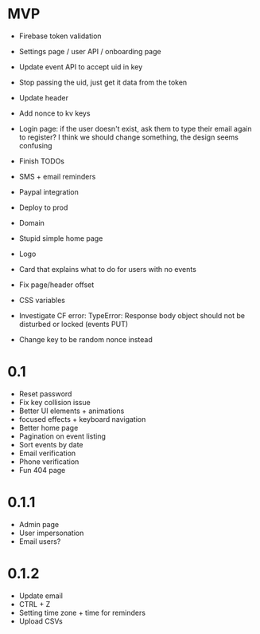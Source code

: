 # MVP

- Firebase token validation
- Settings page / user API / onboarding page
- Update event API to accept uid in key
- Stop passing the uid, just get it data from the token
- Update header
- Add nonce to kv keys
- Login page: if the user doesn't exist, ask them to type their email again to register? I think we should change something, the design seems confusing
- Finish TODOs

- SMS + email reminders
- Paypal integration
- Deploy to prod
- Domain

- Stupid simple home page
- Logo
- Card that explains what to do for users with no events
- Fix page/header offset
- CSS variables

- Investigate CF error: TypeError: Response body object should not be disturbed or locked (events PUT)
- Change key to be random nonce instead

# 0.1

- Reset password
- Fix key collision issue
- Better UI elements + animations
- focused effects + keyboard navigation
- Better home page
- Pagination on event listing
- Sort events by date
- Email verification
- Phone verification
- Fun 404 page

# 0.1.1

- Admin page
- User impersonation
- Email users?

# 0.1.2

- Update email
- CTRL + Z
- Setting time zone + time for reminders
- Upload CSVs
